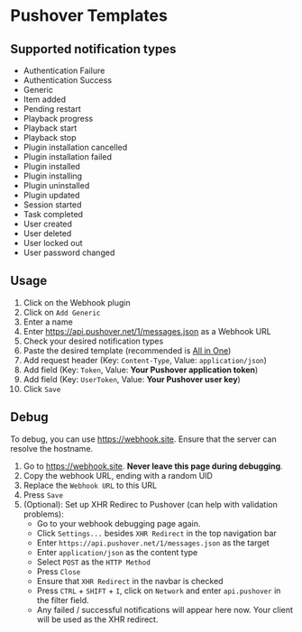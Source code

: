 # Pushover Templates

## Supported notification types

- Authentication Failure
- Authentication Success
- Generic
- Item added
- Pending restart
- Playback progress
- Playback start
- Playback stop
- Plugin installation cancelled
- Plugin installation failed
- Plugin installed
- Plugin installing
- Plugin uninstalled
- Plugin updated
- Session started
- Task completed
- User created
- User deleted
- User locked out
- User password changed

## Usage

1. Click on the Webhook plugin
2. Click on ``Add Generic``
3. Enter a name
4. Enter https://api.pushover.net/1/messages.json as a Webhook URL
5. Check your desired notification types
6. Paste the desired template (recommended is [All in One](./AllInOne.handlebars))
7. Add request header (Key: ``Content-Type``, Value: ``application/json``)
8. Add field (Key: ``Token``, Value: **Your Pushover application token**)
9. Add field (Key: ``UserToken``, Value: **Your Pushover user key**)
10. Click ``Save``

## Debug
To debug, you can use https://webhook.site. Ensure that the server can resolve the hostname.

1. Go to https://webhook.site. **Never leave this page during debugging**.
2. Copy the webhook URL, ending with a random UID
3. Replace the ``Webhook URL`` to this URL
4. Press ``Save``
5. (Optional): Set up XHR Redirec to Pushover (can help with validation problems):
   - Go to your webhook debugging page again.
   - Click ``Settings...`` besides ``XHR Redirect`` in the top navigation bar
   - Enter ``https://api.pushover.net/1/messages.json`` as the target
   - Enter ``application/json`` as the content type
   - Select ``POST`` as the ``HTTP Method``
   - Press ``Close``
   - Ensure that ``XHR Redirect`` in the navbar is checked
   - Press ``CTRL`` + ``SHIFT`` + ``I``, click on ``Network`` and enter ``api.pushover`` in the filter field.
   - Any failed / successful notifications will appear here now. Your client will be used as the XHR redirect.
